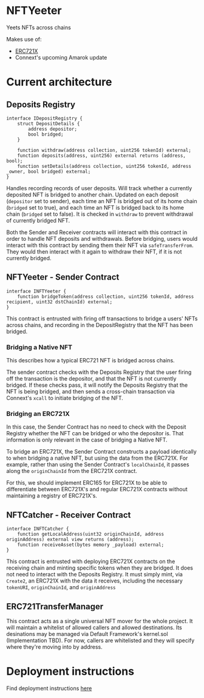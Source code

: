 # NFTYeeter

Yeets NFTs across chains

Makes use of:
- [ERC721X](https://github.com/OphiuchusDAO/ERC721X)
- Connext's upcoming Amarok update

# Current architecture

## Deposits Registry

``` solidity
interface IDepositRegistry {
    struct DepositDetails {
        address depositor;
        bool bridged;
    }

    function withdraw(address collection, uint256 tokenId) external;
    function deposits(address, uint256) external returns (address, bool);
    function setDetails(address collection, uint256 tokenId, address _owner, bool bridged) external;
}
```


Handles recording records of user deposits. Will track whether a currently deposited NFT is bridged to another chain. Updated on each deposit (`depositor` set to sender), each time an NFT is bridged out of its home chain (`bridged` set to true), and each time an NFT is bridged back to its home chain (`bridged` set to false). It is checked in `withdraw` to prevent withdrawal of currently bridged NFT.

Both the Sender and Receiver contracts will interact with this contract in order to handle NFT deposits and withdrawals. Before bridging, users would interact with this contract by sending them their NFT via `safeTransferFrom`. They would then interact with it again to withdraw their NFT, if it is not currently bridged.

## NFTYeeter - Sender Contract

``` solidity
interface INFTYeeter {
    function bridgeToken(address collection, uint256 tokenId, address recipient, uint32 dstChainId) external;
}
```


This contract is entrusted with firing off transactions to bridge a users' NFTs across chains, and recording in the DepositRegistry that the NFT has been bridged.

### Bridging a Native NFT 

This describes how a typical ERC721 NFT is bridged across chains.

The sender contract checks with the Deposits Registry that the user firing off the transaction is the depositor, and that the NFT is not currently bridged. If these checks pass, it will notify the Deposits Registry that the NFT is being bridged, and then sends a cross-chain transaction via Connext's `xcall` to initiate bridging of the NFT.

### Bridging an ERC721X

In this case, the Sender Contract has no need to check with the Deposit Registry whether the NFT can be bridged or who the depositor is. That information is only relevant in the case of bridging a Native NFT.     

To bridge an ERC721X, the Sender Contract constructs a payload identically to when bridging a native NFT, but using the data from the ERC721X. For example, rather than using the Sender Contract's `localChainId`, it passes along the `originChainId` from the ERC721X contract.

For this, we should implement ERC165 for ERC721X to be able to differentiate between ERC721X's and regular ERC721X contracts without maintaining a registry of ERC721X's.

## NFTCatcher - Receiver Contract

``` solidity
interface INFTCatcher {
    function getLocalAddress(uint32 originChainId, address originAddress) external view returns (address);
    function receiveAsset(bytes memory _payload) external;
}
```


This contract is entrusted with deploying ERC721X contracts on the receiving chain and minting specific tokens when they are bridged. It does not need to interact with the Deposits Registry. It must simply mint, via `Create2`, an ERC721X with the data it receives, including the necessary `tokenURI`, `originChainId`, and `originAddress`

## ERC721TransferManager

This contract acts as a single universal NFT mover for the whole project. It will maintain a whitelist of allowed callers and allowed destinations. Its desinations may be managed via Default Framework's kernel.sol (Implementation TBD). For now, callers are whitelisted and they will specify where they're moving into by address.


# Deployment instructions

Find deployment instructions [here](DEPLOY.md)
